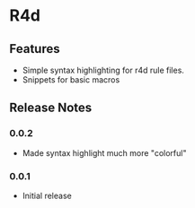 # R4d 

## Features

- Simple syntax highlighting for r4d rule files.
- Snippets for basic macros

## Release Notes

### 0.0.2

- Made syntax highlight much more "colorful"

### 0.0.1

- Initial release